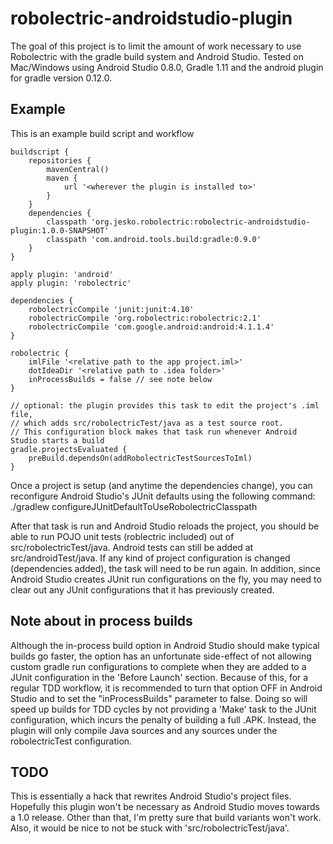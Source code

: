 robolectric-androidstudio-plugin
================================
The goal of this project is to limit the amount of work necessary to use Robolectric with the gradle build system and Android Studio.  Tested on Mac/Windows using Android Studio 0.8.0, Gradle 1.11 and the android plugin for gradle version 0.12.0.

Example
-------
This is an example build script and workflow

	buildscript {
		repositories {
			mavenCentral()
	        maven {
	            url '<wherever the plugin is installed to>'
	        }
		}
		dependencies {
			classpath 'org.jesko.robolectric:robolectric-androidstudio-plugin:1.0.0-SNAPSHOT'
			classpath 'com.android.tools.build:gradle:0.9.0'
		}
	}
	
	apply plugin: 'android'
	apply plugin: 'robolectric'
	
	dependencies {
		robolectricCompile 'junit:junit:4.10'
		robolectricCompile 'org.robolectric:robolectric:2.1'
		robolectricCompile 'com.google.android:android:4.1.1.4'
	}
	
	robolectric {
		imlFile '<relative path to the app project.iml>'
		dotIdeaDir '<relative path to .idea folder>'
		inProcessBuilds = false // see note below
	}
	
	// optional: the plugin provides this task to edit the project's .iml file, 
	// which adds src/robolectricTest/java as a test source root.
	// This configuration block makes that task run whenever Android Studio starts a build
	gradle.projectsEvaluated {
		preBuild.dependsOn(addRobolectricTestSourcesToIml)
	}
	
Once a project is setup (and anytime the dependencies change), you can reconfigure Android Studio's JUnit defaults using the following command:
	./gradlew configureJUnitDefaultToUseRobolectricClasspath
	
After that task is run and Android Studio reloads the project, you should be able to run POJO unit tests (roblectric included) out of src/robolectricTest/java.  Android tests can still be added at src/androidTest/java.  If any kind of project configuration is changed (dependencies added), the task will need to be run again.  In addition, since Android Studio creates JUnit run configurations on the fly, you may need to clear out any JUnit configurations that it has previously created.

Note about in process builds
----------------------------
Although the in-process build option in Android Studio should make typical builds go faster, the option has an unfortunate side-effect of not allowing custom gradle run configurations to complete when they are added to a JUnit configuration in the 'Before Launch' section.  Because of this, for a regular TDD workflow, it is recommended to turn that option OFF in Android Studio and to set the "inProcessBuilds" parameter to false.  Doing so will speed up builds for TDD cycles by not providing a 'Make' task to the JUnit configuration, which incurs the penalty of building a full .APK.  Instead, the plugin will only compile Java sources and any sources under the robolectricTest configuration.

TODO
----
This is essentially a hack that rewrites Android Studio's project files.  Hopefully this plugin won't be necessary as Android Studio moves towards a 1.0 release.  Other than that, I'm pretty sure that build variants won't work. Also, it would be nice to not be stuck with 'src/robolectricTest/java'.
